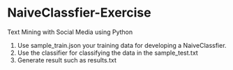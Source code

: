 # NaiveClassfier-Exercise
Text Mining with Social Media using Python
1. Use sample_train.json your training data for developing a NaiveClassfier.
2. Use the classifier for classifying the data in the sample_test.txt
3. Generate result such as results.txt
